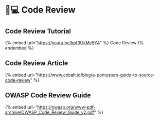# 👨💻 Code Review

## Code Review Tutorial

{% embed url="https://youtu.be/kpf3UkMc5Y4" %}
Code Review
{% endembed %}

## Code Review Article

{% embed url="https://www.cobalt.io/blog/a-pentesters-guide-to-source-code-review" %}

## OWASP Code Review Guide

{% embed url="https://owasp.org/www-pdf-archive/OWASP_Code_Review_Guide_v2.pdf" %}
